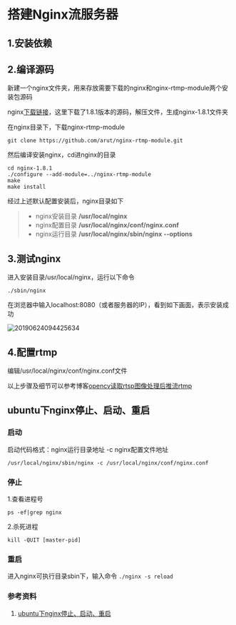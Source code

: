 # 搭建Nginx流服务器

## 1.安装依赖

## 2.编译源码

新建一个nginx文件夹，用来存放需要下载的nginx和nginx-rtmp-module两个安装包源码

nginx[下载链接](http://nginx.org/en/download.html)，这里下载了1.8.1版本的源码，解压文件，生成nginx-1.8.1文件夹

在nginx目录下，下载nginx-rtmp-module

```shell
git clone https://github.com/arut/nginx-rtmp-module.git
```

然后编译安装nginx，cd进nginx的目录

```shell
cd nginx-1.8.1
./configure --add-module=../nginx-rtmp-module
make
make install
```

经过上述默认配置安装后，nginx目录如下

>* nginx安装目录 **/usr/local/nginx**
>* nginx配置目录 **/usr/local/nginx/conf/nginx.conf**
>* nginx运行目录 **/usr/local/nginx/sbin/nginx --options**

## 3.测试nginx

进入安装目录/usr/local/nginx，运行以下命令

```
./sbin/nginx
```

在浏览器中输入localhost:8080（或者服务器的IP），看到如下画面，表示安装成功

![20190624094425634](http://java-guide.oss-cn-hangzhou.aliyuncs.com/typora/20200715163202-638486.png)

## 4.配置rtmp

编辑/usr/local/nginx/conf/nginx.conf文件

以上步骤及细节可以参考博客[opencv读取rtsp图像处理后推流rtmp](https://blog.csdn.net/zong596568821xp/article/details/92790502)

## ubuntu下nginx停止、启动、重启

### 启动

启动代码格式：nginx运行目录地址 -c nginx配置文件地址

```shell
/usr/local/nginx/sbin/nginx -c /usr/local/nginx/conf/nginx.conf
```

### 停止

1.查看进程号

```shell
ps -ef|grep nginx
```

2.杀死进程

```shell
kill -QUIT [master-pid]
```

### 重启

进入nginx可执行目录sbin下，输入命令 `./nginx -s reload`

### 参考资料

1. [ubuntu下nginx停止、启动、重启](https://blog.csdn.net/oMoDao1/article/details/83794458)